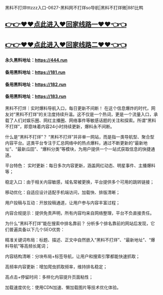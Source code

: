 黑料不打烊tttzzz入口-0627-黑料网不打烊so导航|黑料不打烊微|881比鸭

## [👉👉♥♥点此进入♥回家线路一♥♥👈👈](https://unpkg.com/182run/index.html)
## [👉👉♥♥点此进入♥回家线路二♥♥👈👈](https://unpkg.com/182-1run/index.html)

#### 永久黑料地址：https://444.run
#### 备用黑料地址：https://181.run
#### 备用黑料地址：https://182.run
#### 备用黑料地址：https://183.run

黑料不打烊｜实时爆料导航入口，每日更新不间断！
在这个信息爆炸的时代，网友对“黑料不打烊”的关注度持续升温。这不仅是一个热词，更是一个流量入口，承载了人们对娱乐圈、网红主播圈、网络事件等敏感话题的关注和探索。所谓“黑料不打烊”，即意味着内容24小时持续更新，爆料永不间断。

什么是“黑料不打烊”？
“黑料不打烊”并非单一网站，而是指一类导航型、聚合型内容平台。这类平台专注于汇总网络中的热点爆料，通过不断更新的“最新地址”、“最新瓜田”、“爆料分类”等模块，为用户提供一个一站式获取信息的快捷通道。

平台特色：
实时更新：每日多次内容更新，涵盖网红动态、明星事件、主播爆料等；

稳定入口：由于相关内容敏感，域名常被更换，平台提供多个可用的跳转链接；

移动优化：自适应设计适配手机端访问，加载快、排版清晰；

用户投稿与互动：开放投稿通道，让用户参与内容丰富过程；

内容合规提示：提供免责声明，所有内容均来自网络整理，平台不负直接责任。

为什么“黑料不打烊”能在搜索中排名靠前？
分析多个排名靠前的网站后发现，它们普遍具备以下几个SEO优势：

精准关键词布局：标题、描述、正文中自然嵌入“黑料不打烊”、“最新地址”、“爆料导航”等高频长尾词；

内容结构清晰：分块布局+标签导航，让用户和搜索引擎都能快速抓取；

高频率内容更新：增加爬虫抓取频率，维持排名稳定；

高点击+停留时间：多样化内容提升页面粘性；

加载速度优化：使用CDN加速、懒加载图片等技术优化体验。 
